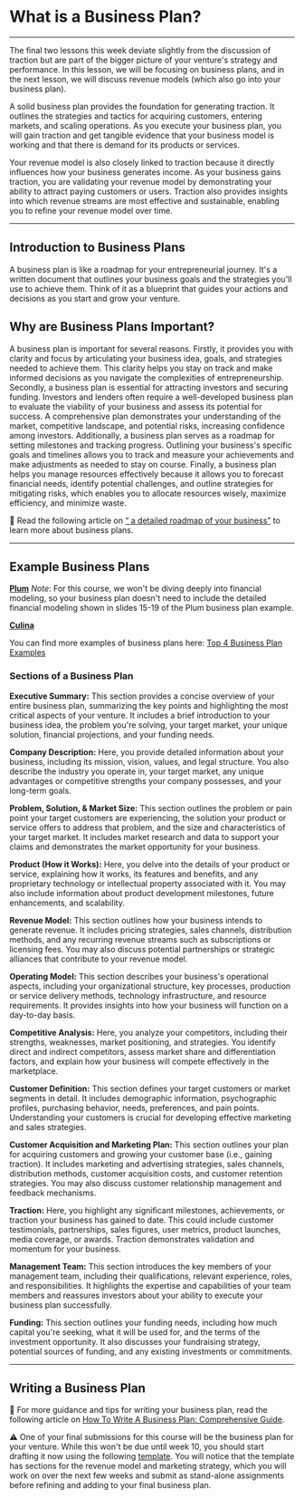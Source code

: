 # What is a Business Plan?

---

The final two lessons this week deviate slightly from the discussion of traction but are part of the bigger picture of your venture's strategy and performance. In this lesson, we will be focusing on business plans, and in the next lesson, we will discuss revenue models (which also go into your business plan).

A solid business plan provides the foundation for generating traction. It outlines the strategies and tactics for acquiring customers, entering markets, and scaling operations. As you execute your business plan, you will gain traction and get tangible evidence that your business model is working and that there is demand for its products or services.

Your revenue model is also closely linked to traction because it directly influences how your business generates income. As your business gains traction, you are validating your revenue model by demonstrating your ability to attract paying customers or users. Traction also provides insights into which revenue streams are most effective and sustainable, enabling you to refine your revenue model over time.

---

## Introduction to Business Plans

A business plan is like a roadmap for your entrepreneurial journey. It's a written document that outlines your business goals and the strategies you'll use to achieve them. Think of it as a blueprint that guides your actions and decisions as you start and grow your venture.

## Why are Business Plans Important?

A business plan is important for several reasons. Firstly, it provides you with clarity and focus by articulating your business idea, goals, and strategies needed to achieve them. This clarity helps you stay on track and make informed decisions as you navigate the complexities of entrepreneurship. Secondly, a business plan is essential for attracting investors and securing funding. Investors and lenders often require a well-developed business plan to evaluate the viability of your business and assess its potential for success. A comprehensive plan demonstrates your understanding of the market, competitive landscape, and potential risks, increasing confidence among investors. Additionally, a business plan serves as a roadmap for setting milestones and tracking progress. Outlining your business's specific goals and timelines allows you to track and measure your achievements and make adjustments as needed to stay on course. Finally, a business plan helps you manage resources effectively because it allows you to forecast financial needs, identify potential challenges, and outline strategies for mitigating risks, which enables you to allocate resources wisely, maximize efficiency, and minimize waste. 

<aside>

📖 Read the following article on [“ a detailed roadmap of your business”](https://www.startups.com/library/expert-advice/what-is-a-business-plan) to learn more about business plans.

</aside>

---

## Example Business Plans

**[Plum](https://s3.amazonaws.com/app-assets.startups.com/static/Plum-Sample-Business-Plan.compressed+(2).pdf )**
*Note*: For this course, we won't be diving deeply into financial modeling, so your business plan doesn't need to include the detailed financial modeling shown in slides 15-19 of the Plum business plan example.

**[Culina](https://s3.amazonaws.com/app-assets.startups.com/static/Culina+-+Sample+Business+Plan.pdf)**

You can find more examples of business plans here: [Top 4 Business Plan Examples](https://www.startups.com/library/expert-advice/top-4-business-plan-examples)

### Sections of a Business Plan

**Executive Summary:** This section provides a concise overview of your entire business plan, summarizing the key points and highlighting the most critical aspects of your venture. It includes a brief introduction to your business idea, the problem you're solving, your target market, your unique solution, financial projections, and your funding needs.

**Company Description:** Here, you provide detailed information about your business, including its mission, vision, values, and legal structure. You also describe the industry you operate in, your target market, any unique advantages or competitive strengths your company possesses, and your long-term goals.

**Problem, Solution, & Market Size:** This section outlines the problem or pain point your target customers are experiencing, the solution your product or service offers to address that problem, and the size and characteristics of your target market. It includes market research and data to support your claims and demonstrates the market opportunity for your business.

**Product (How it Works):** Here, you delve into the details of your product or service, explaining how it works, its features and benefits, and any proprietary technology or intellectual property associated with it. You may also include information about product development milestones, future enhancements, and scalability.

**Revenue Model:** This section outlines how your business intends to generate revenue. It includes pricing strategies, sales channels, distribution methods, and any recurring revenue streams such as subscriptions or licensing fees. You may also discuss potential partnerships or strategic alliances that contribute to your revenue model.

**Operating Model:** This section describes your business's operational aspects, including your organizational structure, key processes, production or service delivery methods, technology infrastructure, and resource requirements. It provides insights into how your business will function on a day-to-day basis.

**Competitive Analysis:** Here, you analyze your competitors, including their strengths, weaknesses, market positioning, and strategies. You identify direct and indirect competitors, assess market share and differentiation factors, and explain how your business will compete effectively in the marketplace.

**Customer Definition:** This section defines your target customers or market segments in detail. It includes demographic information, psychographic profiles, purchasing behavior, needs, preferences, and pain points. Understanding your customers is crucial for developing effective marketing and sales strategies.

**Customer Acquisition and Marketing Plan:** This section outlines your plan for acquiring customers and growing your customer base (i.e., gaining traction). It includes marketing and advertising strategies, sales channels, distribution methods, customer acquisition costs, and customer retention strategies. You may also discuss customer relationship management and feedback mechanisms.

**Traction:** Here, you highlight any significant milestones, achievements, or traction your business has gained to date. This could include customer testimonials, partnerships, sales figures, user metrics, product launches, media coverage, or awards. Traction demonstrates validation and momentum for your business.

**Management Team:** This section introduces the key members of your management team, including their qualifications, relevant experience, roles, and responsibilities. It highlights the expertise and capabilities of your team members and reassures investors about your ability to execute your business plan successfully.

**Funding:** This section outlines your funding needs, including how much capital you're seeking, what it will be used for, and the terms of the investment opportunity. It also discusses your fundraising strategy, potential sources of funding, and any existing investments or commitments.

---

## Writing a Business Plan

<aside> 

📖 For more guidance and tips for writing your business plan, read the following article on [How To Write A Business Plan: Comprehensive Guide](https://www.startups.com/library/expert-advice/how-to-write-a-business-plan).

</aside>

<aside>

⚠️ One of your final submissions for this course will be the business plan for your venture. While this won't be due until week 10, you should start drafting it now using the following [template](https://docs.google.com/document/d/1PzyjuRxn5uA79sLPFwOfbtHMMX0PTxEsJ5W6aVSoWeY/template/preview). You will notice that the template has sections for the revenue model and marketing strategy, which you will work on over the next few weeks and submit as stand-alone assignments before refining and adding to your final business plan.
  
</aside>
